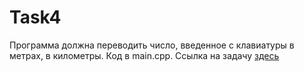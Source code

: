 # Task4
Программа должна переводить число, введенное с клавиатуры в метрах, в километры. 
Код в main.cpp.
Ссылка на задачу [здесь](http://cppstudio.com/post/2586/)
